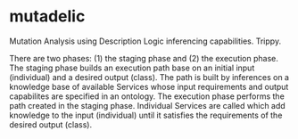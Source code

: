 mutadelic
=========

Mutation Analysis using Description Logic inferencing capabilities.   Trippy.

There are two phases: (1) the staging phase and (2) the execution phase.  The staging phase builds an execution path base on an initial input (individual) and a desired output (class).  The path is built by inferences on a knowledge base of available Services whose input requirements and output capabilites are specified in an ontology.  The execution phase performs the path created in the staging phase.  Individual Services are called which add knowledge to the input (individual) until it satisfies the requirements of the desired output (class).
